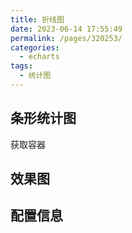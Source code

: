 ```yaml
---
title: 折线图
date: 2023-06-14 17:55:49
permalink: /pages/320253/
categories:
  - echarts
tags:
  - 统计图
---
```


## 条形统计图

获取容器

## 效果图

## 配置信息

```js

```
